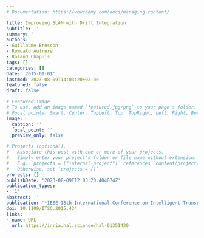 ```yaml
---
# Documentation: https://wowchemy.com/docs/managing-content/

title: Improving SLAM with Drift Integration
subtitle: ''
summary: ''
authors:
- Guillaume Bresson
- Romuald Aufrère
- Roland Chapuis
tags: []
categories: []
date: '2015-01-01'
lastmod: 2023-08-09T14:03:20+02:00
featured: false
draft: false

# Featured image
# To use, add an image named `featured.jpg/png` to your page's folder.
# Focal points: Smart, Center, TopLeft, Top, TopRight, Left, Right, BottomLeft, Bottom, BottomRight.
image:
  caption: ''
  focal_point: ''
  preview_only: false

# Projects (optional).
#   Associate this post with one or more of your projects.
#   Simply enter your project's folder or file name without extension.
#   E.g. `projects = ["internal-project"]` references `content/project/deep-learning/index.md`.
#   Otherwise, set `projects = []`.
projects: []
publishDate: '2023-08-09T12:03:20.404074Z'
publication_types:
- '1'
abstract: ''
publication: '*IEEE 18th International Conference on Intelligent Transportation Systems*'
doi: 10.1109/ITSC.2015.434
links:
- name: URL
  url: https://inria.hal.science/hal-01351430
---
```

